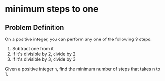 # minimum steps to one

## Problem Definition
On a positive integer, you can perform any one of the following 3 steps:
1. Subtract one from it
2. If it's divisible by 2, divide by 2
3. If it's divisible by 3, divide by 3

Given a positive integer n, find the minimum number of steps that takes n to 1.


